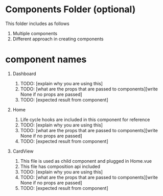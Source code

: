 # Components Folder (optional)
This folder includes as follows
1. Multiple components
2. Different approach in creating components

# component names
1. Dashboard
    1. TODO: [explain why you are using this]
    2. TODO: [what are the props that are passed to components][write None if no props are passed]
    3. TODO: [expected result from component]

2. Home
    1. Life cycle hooks are included in this component for reference
    2. TODO: [explain why you are using this]
    3. TODO: [what are the props that are passed to components][write None if no props are passed]
    4. TODO: [expected result from component]

2. CardView
    1. This file is used as child component and plugged in Home.vue
    2. This file has composition api included
    3. TODO: [explain why you are using this]
    4. TODO: [what are the props that are passed to components][write None if no props are passed]
    5. TODO: [expected result from component]